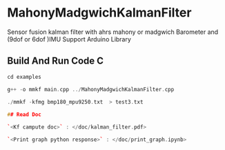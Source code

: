 # MahonyMadgwichKalmanFilter
 Sensor fusion kalman filter with ahrs mahony or madgwich Barometer and (9dof or 6dof )IMU 
 Support Arduino Library

## Build And Run Code C
  ```c++
 cd examples
 
 g++ -o mmkf main.cpp ../MahonyMadgwichKalmanFilter.cpp
    
 ./mmkf -kfmg bmp180_mpu9250.txt  > test3.txt

## Read Doc

`<Kf campute doc>` : </doc/kalman_filter.pdf>

`<Print graph python response>` : </doc/print_graph.ipynb>